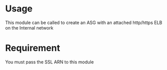 # Usage
This module can be called to create an ASG with an attached http/https ELB on the Internal network

# Requirement
You must pass the SSL ARN to this module


